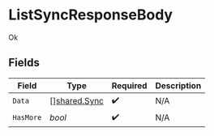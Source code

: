 # ListSyncResponseBody

Ok


## Fields

| Field                                        | Type                                         | Required                                     | Description                                  |
| -------------------------------------------- | -------------------------------------------- | -------------------------------------------- | -------------------------------------------- |
| `Data`                                       | [][shared.Sync](../../models/shared/sync.md) | :heavy_check_mark:                           | N/A                                          |
| `HasMore`                                    | *bool*                                       | :heavy_check_mark:                           | N/A                                          |